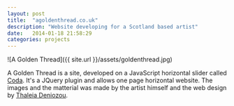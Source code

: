 ```yaml
---
layout: post
title:  "agoldenthread.co.uk"
description: "Website developing for a Scotland based artist"
date:   2014-01-18 21:58:29
categories: projects
---
```

![A Golden Thread]({{ site.url }}/assets/goldenthread.jpg)

A Golden Thread is a site, developed on a JavaScript horizontal slider called [Coda](http://kevinbatdorf.github.io/codaslider/). It's a JQuery plugin and allows one page horizontal website. The images and the matterial was made by the artist himself and the web design by [Thaleia Deniozou](http://thaleiaden.com/).